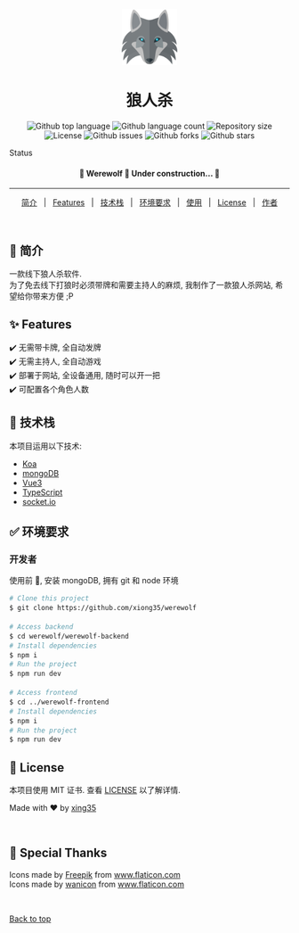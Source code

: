 <div align="center" id="top"> 
  <img width="100" src="werewolf-frontend/public/wolf.png" alt="Werewolf Logo" />


  <!-- <a href="https://werewolf.netlify.app">Demo</a> -->
</div>

<h1 align="center">狼人杀</h1>

<p align="center">
  <img alt="Github top language" src="https://img.shields.io/github/languages/top/xiong35/werewolf?color=56BEB8">

  <img alt="Github language count" src="https://img.shields.io/github/languages/count/xiong35/werewolf?color=56BEB8">

  <img alt="Repository size" src="https://img.shields.io/github/repo-size/xiong35/werewolf?color=56BEB8">

  <img alt="License" src="https://img.shields.io/github/license/xiong35/werewolf?color=56BEB8">

  <img alt="Github issues" src="https://img.shields.io/github/issues/xiong35/werewolf?color=56BEB8" />

  <img alt="Github forks" src="https://img.shields.io/github/forks/xiong35/werewolf?color=56BEB8" />

  <img alt="Github stars" src="https://img.shields.io/github/stars/xiong35/werewolf?color=56BEB8" />
</p>

Status

<h4 align="center"> 
	🚧  Werewolf  🚀 Under construction...  🚧
</h4> 

<hr>

<p align="center">
  <a href="#dart-简介">简介</a> &#xa0; | &#xa0; 
  <a href="#sparkles-features">Features</a> &#xa0; | &#xa0;
  <a href="#rocket-技术栈">技术栈</a> &#xa0; | &#xa0;
  <a href="#white_check_mark-环境要求">环境要求</a> &#xa0; | &#xa0;
  <a href="#checkered_flag-使用">使用</a> &#xa0; | &#xa0;
  <a href="#memo-license">License</a> &#xa0; | &#xa0;
  <a href="https://github.com/xiong35" target="_blank">作者</a>
</p>

<br>

## :dart: 简介 ##

一款线下狼人杀软件.  
为了免去线下打狼时必须带牌和需要主持人的麻烦, 我制作了一款狼人杀网站, 希望给你带来方便 ;P

## :sparkles: Features ##

:heavy_check_mark: 无需带卡牌, 全自动发牌  
:heavy_check_mark: 无需主持人, 全自动游戏  
:heavy_check_mark: 部署于网站, 全设备通用, 随时可以开一把  
:heavy_check_mark: 可配置各个角色人数  

## :rocket: 技术栈 ##

本项目运用以下技术:

- [Koa](https://koajs.com/)
- [mongoDB](https://www.mongodb.com/)
- [Vue3](https://vue3js.cn/)
- [TypeScript](https://www.typescriptlang.org/)
- [socket.io](https://socket.io/)

## :white_check_mark: 环境要求 ##

### 开发者

使用前 :checkered_flag:, 安装 mongoDB, 拥有 git 和 node 环境

```bash
# Clone this project
$ git clone https://github.com/xiong35/werewolf

# Access backend
$ cd werewolf/werewolf-backend
# Install dependencies
$ npm i
# Run the project
$ npm run dev

# Access frontend
$ cd ../werewolf-frontend
# Install dependencies
$ npm i
# Run the project
$ npm run dev
```

## :memo: License ##

本项目使用 MIT 证书. 查看 [LICENSE](LICENSE) 以了解详情.


Made with :heart: by <a href="https://github.com/xiong35" target="_blank">xing35</a>

&#xa0;

## 🤗 Special Thanks

<div>Icons made by <a href="https://www.freepik.com" title="Freepik">Freepik</a> from <a href="https://www.flaticon.com/" title="Flaticon">www.flaticon.com</a></div><div>Icons made by <a href="https://www.flaticon.com/authors/wanicon" title="wanicon">wanicon</a> from <a href="https://www.flaticon.com/" title="Flaticon">www.flaticon.com</a></div>

&#xa0;


<a href="#top">Back to top</a>
